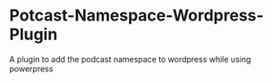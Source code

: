 # Potcast-Namespace-Wordpress-Plugin
A plugin to add the podcast namespace to wordpress while using powerpress
